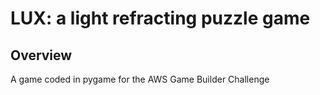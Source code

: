 # LUX: a light refracting puzzle game

## Overview
A game coded in pygame for the AWS Game Builder Challenge
